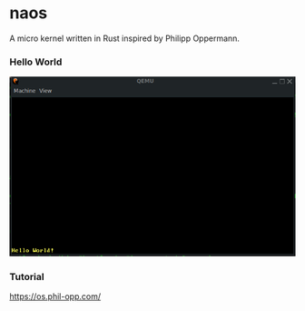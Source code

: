 # naos
A micro kernel written in Rust inspired by Philipp Oppermann.

### Hello World
![Hello, World!](assets/hello-world.png)

### Tutorial
https://os.phil-opp.com/
